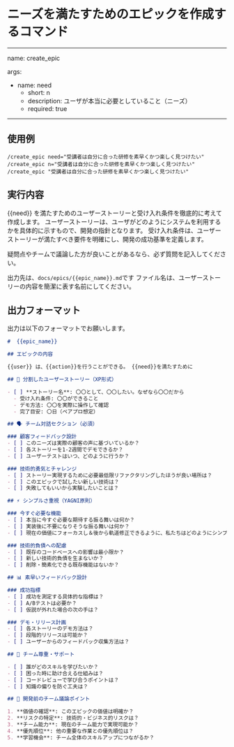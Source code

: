 # ニーズを満たすためのエピックを作成するコマンド

---
name: create_epic

args:

- name: need
  - short: n
  - description: ユーザが本当に必要としていること（ニーズ）
  - required: true

---

## 使用例

```
/create_epic need="受講者は自分に合った研修を素早くかつ楽しく見つけたい"
/create_epic n="受講者は自分に合った研修を素早くかつ楽しく見つけたい"
/create_epic "受講者は自分に合った研修を素早くかつ楽しく見つけたい"
```

## 実行内容

{{need}} を満たすためのユーザーストーリーと受け入れ条件を徹底的に考えて作成します。
ユーザーストーリーは、ユーザがどのようにシステムを利用するかを具体的に示すもので、開発の指針となります。
受け入れ条件は、ユーザーストーリーが満たすべき要件を明確にし、開発の成功基準を定義します。

疑問点やチームで議論した方が良いことがあるなら、必ず質問を記入してください。

出力先は、`docs/epics/{{epic_name}}.md`です
ファイル名は、ユーザーストーリーの内容を簡潔に表す名前にしてください。

## 出力フォーマット
出力は以下のフォーマットでお願いします。

```markdown
#  {{epic_name}}

## エピックの内容

{{user}} は、{{action}}を行うことができる。 {{need}}を満たすために

## 🎯 分割したユーザーストーリー（XP形式）

- [ ] **ストーリー名**: 〇〇として、〇〇したい。なぜなら〇〇だから
  - 受け入れ条件: 〇〇ができること
  - デモ方法: 〇〇を実際に操作して確認
  - 完了目安: 〇日（ペアプロ想定）

## 🗣️ チーム対話セクション（必須）

### 顧客フィードバック設計
- [ ] このニーズは実際の顧客の声に基づいているか？
- [ ] 各ストーリーを1-2週間でデモできるか？
- [ ] ユーザーテストはいつ、どのように行うか？

### 技術的勇気とチャレンジ
- [ ] ストーリー実現するために必要最低限リファクタリングしたほうが良い場所は？
- [ ] このエピックで試したい新しい技術は？
- [ ] 失敗してもいいから実験したいことは？

## ⚡ シンプルさ重視（YAGNI原則）

### 今すぐ必要な機能
- [ ] 本当に今すぐ必要な期待する振る舞いは何か？
- [ ] 実装後に不要になりそうな振る舞いは何か？
- [ ] 現在の価値にフォーカスし＆後から軌道修正できるように、私たちはどのようにシンプルさを追求する？

### 技術的負債への配慮
- [ ] 既存のコードベースへの影響は最小限か？
- [ ] 新しい技術的負債を生まないか？
- [ ] 削除・簡素化できる既存機能はないか？

## 📊 素早いフィードバック設計

### 成功指標
- [ ] 成功を測定する具体的な指標は？
- [ ] A/Bテストは必要か？
- [ ] 仮説が外れた場合の次の手は？

### デモ・リリース計画
- [ ] 各ストーリーのデモ方法は？
- [ ] 段階的リリースは可能か？
- [ ] ユーザーからのフィードバック収集方法は？

## 🤝 チーム尊重・サポート

- [ ] 誰がどのスキルを学びたいか？
- [ ] 困った時に助け合える仕組みは？
- [ ] コードレビューで学び合うポイントは？
- [ ] 知識の偏りを防ぐ工夫は？

## 💭 開発前のチーム議論ポイント

1. **価値の確認**: このエピックの価値は明確か？
2. **リスクの特定**: 技術的・ビジネス的リスクは？
3. **チーム能力**: 現在のチーム能力で実現可能か？
4. **優先順位**: 他の重要な作業との優先順位は？
5. **学習機会**: チーム全体のスキルアップにつながるか？
```
